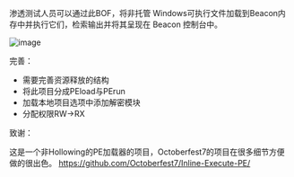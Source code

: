 渗透测试人员可以通过此BOF，将非托管 Windows可执行文件加载到Beacon内存中并执行它们，检索输出并将其呈现在 Beacon 控制台中。

![image](https://github.com/user-attachments/assets/bfb0adf0-c158-4eea-8514-f7920c5cada2)

完善：
- 需要完善资源释放的结构
- 将此项目分成PEload与PErun
- 加载本地项目选项中添加解密模块
- 分配权限RW->RX

致谢：

这是一个非Hollowing的PE加载器的项目，Octoberfest7的项目在很多细节方便做的很出色。
https://github.com/Octoberfest7/Inline-Execute-PE/
